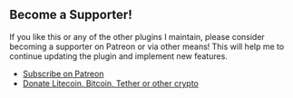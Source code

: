 ## Become a Supporter!
If you like this or any of the other plugins I maintain, please consider becoming a supporter on Patreon or via other means! This will help me to continue updating the plugin and implement new features.
- [Subscribe on Patreon](https://subscribe.nightmarexiv.com/)
- [Donate Litecoin, Bitcoin, Tether or other crypto](https://crypto.nightmarexiv.com/)
